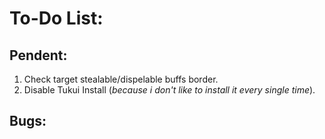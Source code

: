# To-Do List:

## Pendent:
1. Check target stealable/dispelable buffs border.
2. Disable Tukui Install (*because i don't like to install it every single time*).

## Bugs:
